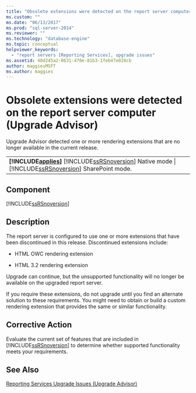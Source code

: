 ```yaml
---
title: "Obsolete extensions were detected on the report server computer (Upgrade Advisor) | Microsoft Docs"
ms.custom: ""
ms.date: "06/13/2017"
ms.prod: "sql-server-2014"
ms.reviewer: ""
ms.technology: "database-engine"
ms.topic: conceptual
helpviewer_keywords: 
  - "report servers [Reporting Services], upgrade issues"
ms.assetid: 40d245a2-0631-470e-81b3-1feb47e028cb
author: maggiesMSFT 
ms.author: maggies
---
```

# Obsolete extensions were detected on the report server computer (Upgrade Advisor)
  Upgrade Advisor detected one or more rendering extensions that are no longer available in the current release.  
  
||  
|-|  
|**[!INCLUDE[applies](../../includes/applies-md.md)]**  [!INCLUDE[ssRSnoversion](../../includes/ssrsnoversion-md.md)] Native mode &#124; [!INCLUDE[ssRSnoversion](../../includes/ssrsnoversion-md.md)] SharePoint mode.|  
  
## Component  
 [!INCLUDE[ssRSnoversion](../../includes/ssrsnoversion-md.md)]  
  
## Description  
 The report server is configured to use one or more extensions that have been discontinued in this release. Discontinued extensions include:  
  
-   HTML OWC rendering extension  
  
-   HTML 3.2 rendering extension  
  
 Upgrade can continue, but the unsupported functionality will no longer be available on the upgraded report server.  
  
 If you require these extensions, do not upgrade until you find an alternate solution to these requirements. You might need to obtain or build a custom rendering extension that provides the same or similar functionality.  
  
## Corrective Action  
 Evaluate the current set of features that are included in [!INCLUDE[ssRSnoversion](../../includes/ssrsnoversion-md.md)] to determine whether supported functionality meets your requirements.  
  
## See Also  
 [Reporting Services Upgrade Issues &#40;Upgrade Advisor&#41;](../../../2014/sql-server/install/reporting-services-upgrade-issues-upgrade-advisor.md)  
  
  
